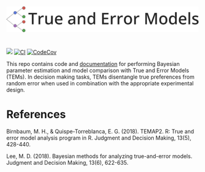 #
<img src="https://raw.githubusercontent.com/itsdfish/TrueAndErrorModels.jl/gh-pages/dev/assets/logo_readme.png" alt="drawing" width="900"/>

# 
[![](https://img.shields.io/badge/docs-latest-blue.svg)](https://itsdfish.github.io/TrueAndErrorModels.jl/dev/) [![CI](https://github.com/itsdfish/TrueAndErrorModels.jl/actions/workflows/CI.yml/badge.svg)](https://github.com/itsdfish/TrueAndErrorModels.jl/actions/workflows/CI.yml) [![CodeCov][codecov-img]][codecov-url] 

[codecov-img]: https://codecov.io/github/itsdfish/TrueAndErrorModels.jl/badge.svg?branch=master
[codecov-url]: https://codecov.io/github/itsdfish/TrueAndErrorModels.jl?branch=master

This repo contains code and [documentation](https://itsdfish.github.io/TrueAndErrorModels.jl/dev/) for performing Bayesian parameter estimation and model comparison with True and Error Models (TEMs). In decision making tasks, TEMs disentangle true preferences from random error when used in combination with the appropriate experimental design. 

# References

Birnbaum, M. H., & Quispe-Torreblanca, E. G. (2018). TEMAP2. R: True and error model analysis program in R. Judgment and Decision Making, 13(5), 428-440.

Lee, M. D. (2018). Bayesian methods for analyzing true-and-error models. Judgment and Decision Making, 13(6), 622-635.